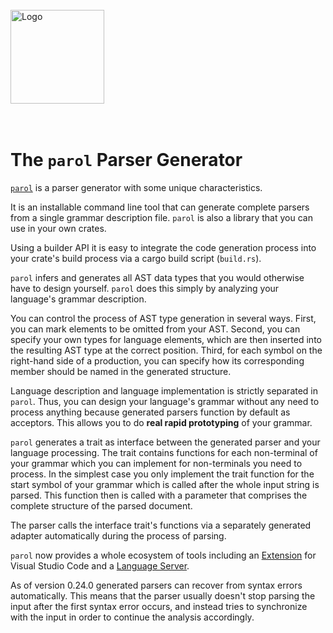 <!-- markdownlint-disable first-line-h1 -->
<!-- markdownlint-disable Inline HTML -->
<br>
<img src="./Parol.svg" alt="Logo" height=150 with=150>
<br><br><br>
<!-- markdownlint-enable Inline HTML -->
<!-- markdownlint-enable first-line-h1 -->

# The `parol` Parser Generator

[`parol`](https://github.com/jsinger67/parol) is a parser generator with some unique characteristics.

It is an installable command line tool that can generate complete parsers from a single grammar
description file. `parol` is also a library that you can use in your own crates.

Using a builder API it is easy to integrate the code generation process into your crate's build
process via a cargo build script (`build.rs`).

`parol` infers and generates all AST data types that you would otherwise have to design yourself.
`parol` does this simply by analyzing your language's grammar description.

You can control the process of AST type generation in several ways. First, you can mark elements to
be omitted from your AST. Second, you can specify your own types for language elements, which are
then inserted into the resulting AST type at the correct position. Third, for each symbol on the
right-hand side of a production, you can specify how its corresponding member should be named in the
generated structure.

Language description and language implementation is strictly separated in `parol`. Thus, you can
design your language's grammar without any need to process anything because generated parsers
function by default as acceptors. This allows you to do **real rapid prototyping** of your grammar.

`parol` generates a trait as interface between the generated parser and your language processing.
The trait contains functions for each non-terminal of your grammar which you can implement for
non-terminals you need to process. In the simplest case you only implement the trait function for
the start symbol of your grammar which is called after the whole input string is parsed. This
function then is called with a parameter that comprises the complete structure of the parsed
document.

The parser calls the interface trait's functions via a separately generated adapter automatically
during the process of parsing.

`parol` now provides a whole ecosystem of tools including an
[Extension](https://github.com/jsinger67/parol/tree/main/tools/parol-vscode) for Visual Studio Code
and a [Language Server](https://github.com/jsinger67/parol/tree/main/crates/parol-ls).

As of version 0.24.0 generated parsers can recover from syntax errors automatically. This means that
the parser usually doesn't stop parsing the input after the first syntax error occurs, and instead
tries to synchronize with the input in order to continue the analysis accordingly.
